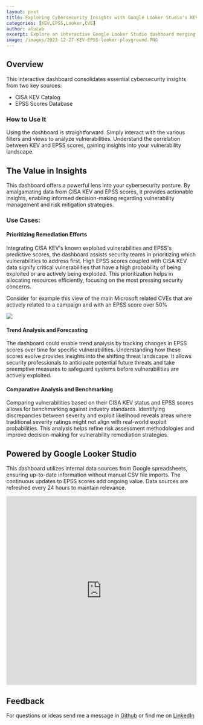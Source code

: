 ```yaml
---
layout: post
title: Exploring Cybersecurity Insights with Google Looker Studio's KEV & EPSS Playground
categories: [KEV,EPSS,Looker,CVE]
author: alucab
excerpt: Explore an interactive Google Looker Studio dashboard merging cybersecurity insights from CISA KEV (Cybersecurity and Infrastructure Security Agency's Known Exploited Vulnerabilities) and EPSS (Exploit Prediction Scoring System) scores.
image: /images/2023-12-27-KEV-EPSS-looker-playground.PNG
---
```


## Overview

This interactive dashboard consolidates essential cybersecurity insights from two key sources:
- CISA KEV Catalog
- EPSS Scores Database

### How to Use It

Using the dashboard is straightforward. Simply interact with the various filters and views to analyze vulnerabilities. Understand the correlation between KEV and EPSS scores, gaining insights into your vulnerability landscape.

## The Value in Insights

This dashboard offers a powerful lens into your cybersecurity posture. By amalgamating data from CISA KEV and EPSS scores, it provides actionable insights, enabling informed decision-making regarding vulnerability management and risk mitigation strategies.

### Use Cases:

#### Prioritizing Remediation Efforts

Integrating CISA KEV's known exploited vulnerabilities and EPSS's predictive scores, the dashboard assists security teams in prioritizing which vulnerabilities to address first. High EPSS scores coupled with CISA KEV data signify critical vulnerabilities that have a high probability of being exploited or are actively being exploited. This prioritization helps in allocating resources efficiently, focusing on the most pressing security concerns.

Consider for example this view of the main Microsoft related CVEs that are actively related to a campaign and with an EPSS score over 50%

![][MAIN_IMG]

#### Trend Analysis and Forecasting

The dashboard could enable trend analysis by tracking changes in EPSS scores over time for specific vulnerabilities. Understanding how these scores evolve provides insights into the shifting threat landscape. It allows security professionals to anticipate potential future threats and take preemptive measures to safeguard systems before vulnerabilities are actively exploited.

#### Comparative Analysis and Benchmarking

Comparing vulnerabilities based on their CISA KEV status and EPSS scores allows for benchmarking against industry standards. Identifying discrepancies between severity and exploit likelihood reveals areas where traditional severity ratings might not align with real-world exploit probabilities. This analysis helps refine risk assessment methodologies and improve decision-making for vulnerability remediation strategies.



## Powered by Google Looker Studio

This dashboard utilizes internal data sources from Google spreadsheets, ensuring up-to-date information without manual CSV file imports. The continuous updates to EPSS scores add ongoing value. Data sources are refreshed every 24 hours to maintain relevance.



<div style="text-align: center"> 
<iframe src="https://lookerstudio.google.com/embed/reporting/cb1300d3-b1fd-4e6d-8e38-cae516aff15d/page/sPPB"  width="100%" height="500px" frameborder="0" style="border:0" allowfullscreen></iframe>
</div>

## Feedback
For questions or ideas send me a message in [Github](https://github.com/alucab/vulnerabilitysheets) or find me on [LinkedIn](https://www.linkedin.com/in/alucab)

[MAIN_IMG]: /images/2023-12-27-KEV-EPSS-looker-playground.PNG